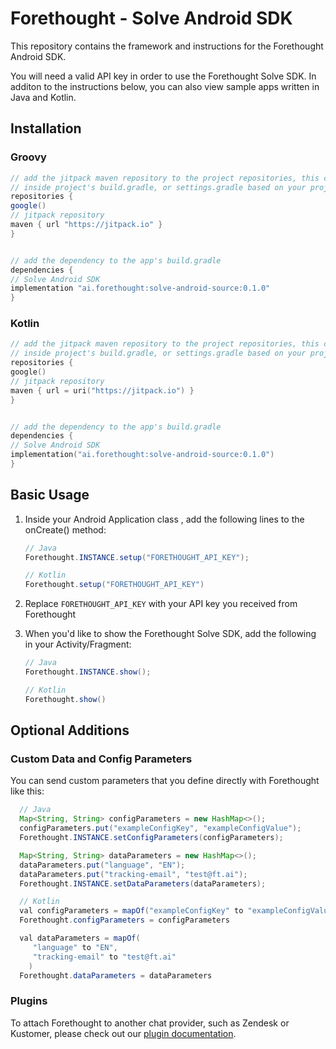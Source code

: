# Forethought - Solve Android SDK

This repository contains the framework and instructions for the Forethought Android SDK.

You will need a valid API key in order to use the Forethought Solve SDK. In additon to the instructions below, you can also view sample apps written in Java and Kotlin.

## Installation

### Groovy

   ```groovy
// add the jitpack maven repository to the project repositories, this can exist
// inside project's build.gradle, or settings.gradle based on your project.
repositories {
   google()
   // jitpack repository
   maven { url "https://jitpack.io" }
}


// add the dependency to the app's build.gradle
dependencies {
   // Solve Android SDK
   implementation "ai.forethought:solve-android-source:0.1.0"
}
   ```

### Kotlin

   ```kotlin
// add the jitpack maven repository to the project repositories, this can exist
// inside project's build.gradle, or settings.gradle based on your project.
repositories {
   google()
   // jitpack repository
   maven { url = uri("https://jitpack.io") }
}


// add the dependency to the app's build.gradle
dependencies {
   // Solve Android SDK
   implementation("ai.forethought:solve-android-source:0.1.0")
}
   ```

## Basic Usage

1. Inside your Android Application class , add the following lines to the onCreate() method:

   ```java
   // Java
   Forethought.INSTANCE.setup("FORETHOUGHT_API_KEY");
   
   // Kotlin
   Forethought.setup("FORETHOUGHT_API_KEY")
   ```

1. Replace `FORETHOUGHT_API_KEY` with your API key you received from Forethought

1. When you'd like to show the Forethought Solve SDK, add the following in your Activity/Fragment:

   ```java
   // Java
   Forethought.INSTANCE.show();
   
   // Kotlin
   Forethought.show()
   ```


## Optional Additions

### Custom Data and Config Parameters

You can send custom parameters that you define directly with Forethought like this:

   ```java
	 // Java
     Map<String, String> configParameters = new HashMap<>();
     configParameters.put("exampleConfigKey", "exampleConfigValue");
     Forethought.INSTANCE.setConfigParameters(configParameters);

     Map<String, String> dataParameters = new HashMap<>();
     dataParameters.put("language", "EN");
     dataParameters.put("tracking-email", "test@ft.ai");
     Forethought.INSTANCE.setDataParameters(dataParameters);

     // Kotlin
     val configParameters = mapOf("exampleConfigKey" to "exampleConfigValue")
     Forethought.configParameters = configParameters

     val dataParameters = mapOf(
        "language" to "EN",
        "tracking-email" to "test@ft.ai"
       )
     Forethought.dataParameters = dataParameters
   ```

### Plugins

To attach Forethought to another chat provider, such as Zendesk or Kustomer, please check out our [plugin documentation](plugins/PLUGINS.md).